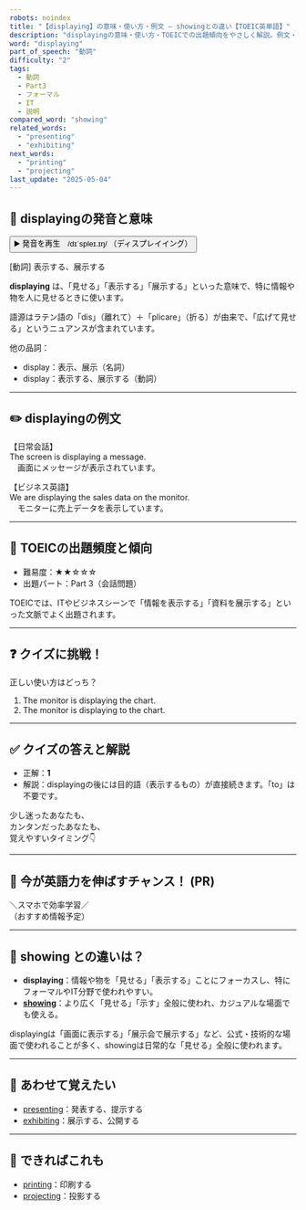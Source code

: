 ```yaml
---
robots: noindex
title: "【displaying】の意味・使い方・例文 ― showingとの違い【TOEIC英単語】"
description: "displayingの意味・使い方・TOEICでの出題傾向をやさしく解説。例文・クイズ付きでshowingとの違いもわかりやすく学べます。"
word: "displaying"
part_of_speech: "動詞"
difficulty: "2"
tags:
  - 動詞
  - Part3
  - フォーマル
  - IT
  - 説明
compared_word: "showing"
related_words:
  - "presenting"
  - "exhibiting"
next_words:
  - "printing"
  - "projecting"
last_update: "2025-05-04"
---
```


## 🔰 displayingの発音と意味

<button class="play-audio" onclick="playTTS('displaying')">
  <span class="play-audio-main">
    ▶️ 発音を再生　/dɪˈspleɪ.ɪŋ/
  </span>
  <span class="play-audio-sub">
    （ディスプレイイング）
  </span>
</button>

[動詞] 表示する、展示する

**displaying** は、「見せる」「表示する」「展示する」といった意味で、特に情報や物を人に見せるときに使います。

語源はラテン語の「dis」（離れて）＋「plicare」（折る）が由来で、「広げて見せる」というニュアンスが含まれています。

他の品詞：  
- display：表示、展示（名詞）
- display：表示する、展示する（動詞）

---

## ✏️ displayingの例文

【日常会話】  
The screen is displaying a message.  
　画面にメッセージが表示されています。

【ビジネス英語】  
We are displaying the sales data on the monitor.  
　モニターに売上データを表示しています。

---

## 🎯 TOEICの出題頻度と傾向

- 難易度：★★☆☆☆
- 出題パート：Part 3（会話問題）

TOEICでは、ITやビジネスシーンで「情報を表示する」「資料を展示する」といった文脈でよく出題されます。

---

## ❓ クイズに挑戦！

正しい使い方はどっち？

1. The monitor is displaying the chart.  
2. The monitor is displaying to the chart.

---

## ✅ クイズの答えと解説

- 正解：**1**
- 解説：displayingの後には目的語（表示するもの）が直接続きます。「to」は不要です。

少し迷ったあなたも、  
カンタンだったあなたも、  
覚えやすいタイミング👇️

---

## 🚀 今が英語力を伸ばすチャンス！ (PR)

<div class="info-center">
＼スマホで効率学習／<br>  
（おすすめ情報予定）
</div>

---

## 🤔  showing との違いは？

- **displaying**：情報や物を「見せる」「表示する」ことにフォーカスし、特にフォーマルやIT分野で使われやすい。
- **[showing](/showing)**：より広く「見せる」「示す」全般に使われ、カジュアルな場面でも使える。

displayingは「画面に表示する」「展示会で展示する」など、公式・技術的な場面で使われることが多く、showingは日常的な「見せる」全般に使われます。

---

## 🧩 あわせて覚えたい

- [presenting](/presenting)：発表する、提示する
- [exhibiting](/exhibiting)：展示する、公開する

---

## 📖 できればこれも

- [printing](/printing)：印刷する
- [projecting](/projecting)：投影する

<!-- cvid: aid31_bid05 -->
